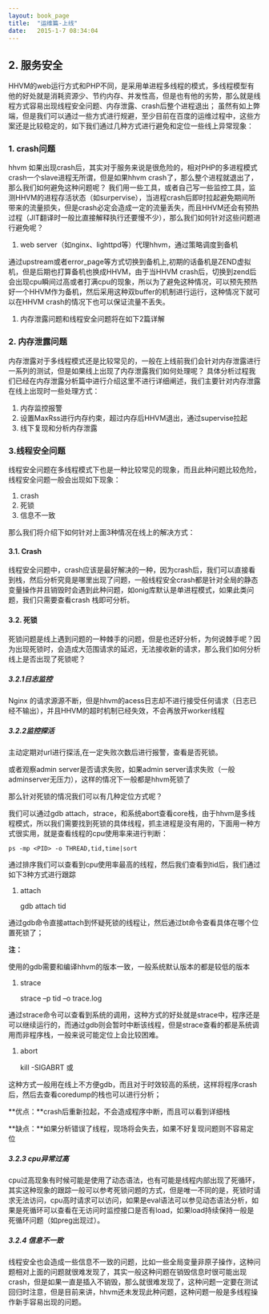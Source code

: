 ```yaml
---
layout: book_page
title:  "运维篇-上线"
date:   2015-1-7 08:34:04
---
```


## 2.	服务安全

HHVM的web运行方式和PHP不同，是采用单进程多线程的模式，多线程模型有他的好处就是消耗资源少、节约内存、并发性高，但是也有他的劣势，那么就是线程方式容易出现线程安全问题、内存泄露、crash后整个进程退出；
虽然有如上弊端，但是我们可以通过一些方式进行规避，至少目前在百度的运维过程中，这些方案还是比较稳定的，如下我们通过几种方式进行避免和定位一些线上异常现象：

### 1. crash问题
hhvm 如果出现crash后，其实对于服务来说是很危险的，相对PHP的多进程模式crash一个slave进程无所谓，但是如果hhvm crash了，那么整个进程就退出了，那么我们如何避免这种问题呢？
我们用一些工具，或者自己写一些监控工具，监测HHVM的进程存活状态（如surpervise），当进程crash后即时拉起避免期间所带来的流量损失，但是crash必定会造成一定的流量丢失，而且HHVM还会有预热过程（JIT翻译时一般比直接解释执行还要慢不少），那么我们如何针对这些问题进行避免呢？

  1.	web server（如nginx、lighttpd等）代理hhvm，通过策略调度到备机
    
  通过upstream或者error_page等方式切换到备机上,初期的话备机是ZEND虚拟机，但是后期也打算备机也换成HHVM，由于当HHVM crash后，切换到zend后会出现cpu瞬间过高或者打满cpu的现象，所以为了避免这种情况，可以预先预热好一个HHVM作为备机，然后采用这种双buffer的机制进行运行，这种情况下就可以在HHVM crash的情况下也可以保证流量不丢失。
    
  1. 内存泄露问题和线程安全问题将在如下2篇详解

    
### 2. 内存泄露问题


  内存泄露对于多线程模式还是比较常见的，一般在上线前我们会针对内存泄露进行一系列的测试，但是如果线上出现了内存泄露我们如何处理呢？
  具体分析过程我们已经在内存泄露分析篇中进行介绍这里不进行详细阐述，我们主要针对内存泄露在线上出现时一些处理方式：
  
  1.	内存监控报警
  1.	设置MaxRss进行内存约束，超过内存后HHVM退出，通过supervise拉起
  1.	线下复现和分析内存泄露
  
### 3.线程安全问题
  
  线程安全问题在多线程模式下也是一种比较常见的现象，而且此种问题比较危险，线程安全问题一般会出现如下现象：
  
  1.	crash
  1.	死锁
  1.	信息不一致
  
  那么我们将介绍下如何针对上面3种情况在线上的解决方式：
  
####	3.1. Crash
  
  线程安全问题中，crash应该是最好解决的一种，因为crash后，我们可以直接看到栈，然后分析究竟是哪里出现了问题，一般线程安全crash都是针对全局的静态变量操作并且销毁时会遇到此种问题，如onig库默认是单进程模式，如果此类问题，我们只需要查看crash 栈即可分析。
  
#### 3.2.	死锁
  
  死锁问题是线上遇到问题的一种棘手的问题，但是也还好分析，为何说棘手呢？因为出现死锁时，会造成大范围请求的延迟，无法接收新的请求，那么我们如何分析线上是否出现了死锁呢？
  
##### 3.2.1日志监控

Nginx 的请求源源不断，但是hhvm的acess日志却不进行接受任何请求（日志已经不输出），并且HHVM的超时机制已经失效，不会再放开worker线程

##### 3.2.2监控探活

主动定期对url进行探活,在一定失败次数后进行报警，查看是否死锁。

或者观察admin server是否请求失败，如果admin server请求失败（一般adminserver无压力），这样的情况下一般都是hhvm死锁了

那么针对死锁的情况我们可以有几种定位方式呢？

我们可以通过gdb attach，strace，和系统abort查看core栈，由于hhvm是多线程模式，所以我们需要找到死锁的具体线程，抓主进程是没有用的，下面用一种方式很实用，就是查看线程的cpu使用率来进行判断：

    ps -mp <PID> -o THREAD,tid,time|sort

通过排序我们可以查看到cpu使用率最高的线程，然后我们查看到tid后，我们通过如下3种方式进行跟踪

  1. attach
  
        gdb attach tid
  
  通过gdb命令直接attach到怀疑死锁的线程让，然后通过bt命令查看具体在哪个位置死锁了；
  
  **注：**
  
  使用的gdb需要和编译hhvm的版本一致，一般系统默认版本的都是较低的版本

  1.	strace
  
        strace –p tid –o trace.log
  
  通过strace命令可以查看到系统的调用，这种方式的好处就是strace中，程序还是可以继续运行的，而通过gdb则会暂时中断该线程，但是strace查看的都是系统调用而非程序栈，一般来说可能定位上会比较困难。

  1.	abort
  
        kill -SIGABRT <PID>或<TID>
  
  这种方式一般用在线上不方便gdb，而且对于时效较高的系统，这样将程序crash后，然后去查看coredump的栈也可以进行分析；
  
  **优点：**crash后重新拉起，不会造成程序中断，而且可以看到详细栈
  
  **缺点：**如果分析错误了线程，现场将会失去，如果不好复现问题则不容易定位

#####	3.2.3 cpu异常过高

cpu过高现象有时候可能是使用了动态语法，也有可能是线程内部出现了死循环，其实这种现象的跟踪一般可以参考死锁问题的方式，但是唯一不同的是，死锁时请求无法访问，cpu高时请求可以访问，如果是eval语法可以参见动态语法分析，如果是死循环可以查看在无访问时监控接口是否有load，如果load持续保持一般是死循环问题（如preg出现过）。

##### 3.2.4 信息不一致
线程安全也会造成一些信息不一致的问题，比如一些全局变量非原子操作，这种问题相对上面的问题就很难发现了，其实一般这种问题在销毁信息时很可能出现crash，但是如果一直是插入不销毁，那么就很难发现了，这种问题一定要在测试回归时注意，但是目前来讲，hhvm还未发现此种问题，这种问题一般是多线程操作新手容易出现的问题。
